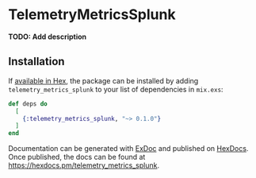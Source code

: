 # TelemetryMetricsSplunk

**TODO: Add description**

## Installation

If [available in Hex](https://hex.pm/docs/publish), the package can be installed
by adding `telemetry_metrics_splunk` to your list of dependencies in `mix.exs`:

```elixir
def deps do
  [
    {:telemetry_metrics_splunk, "~> 0.1.0"}
  ]
end
```

Documentation can be generated with [ExDoc](https://github.com/elixir-lang/ex_doc)
and published on [HexDocs](https://hexdocs.pm). Once published, the docs can
be found at <https://hexdocs.pm/telemetry_metrics_splunk>.

